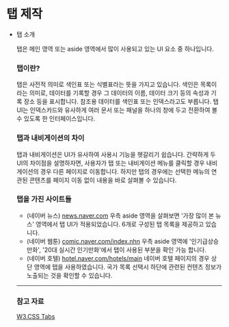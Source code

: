 # 탭 제작

- 탭 소개

    탭은 메인 영역 또는 aside 영역에서 많이 사용되고 있는 UI 요소 중 하나입니다.

    ### 탭이란?

    탭은 사전적 의미로 색인표 또는 식별표라는 뜻을 가지고 있습니다.
    색인은 목록이라는 의미로, 데이터를 기록할 경우 그 데이터의 이름, 데이터 크기 등의 속성과 기록 장소 등을 표시합니다.
    참조용 데이터를 색인표 또는 인덱스라고도 부릅니다.
    탭 UI는 인덱스카드와 유사하게 여러 문서 또는 패널을 하나의 창에 두고 전환하여 볼 수 있도록 한 인터페이스입니다.

    ### 탭과 내비게이션의 차이

    탭과 내비게이션은 UI가 유사하여 사용시 기능을 헷갈리기 쉽습니다.
    간략하게 두 UI의 차이점을 설명하자면, 사용자가 탭 또는 내비게이션 메뉴를 클릭할 경우 내비게이션의 경우 다른 페이지로 이동합니다.
    하지만 탭의 경우에는 선택한 메뉴의 연관된 콘텐츠를 페이지 이동 없이 내용을 바로 살펴볼 수 있습니다.

    ### 탭을 가진 사이트들

    - (네이버 뉴스) [news.naver.com](http://news.naver.com)
    우측 aside 영역을 살펴보면 '가장 많이 본 뉴스' 영역에서 탭 UI가 적용되었습니다.
    6개로 구성된 탭 목록을 제공하고 있습니다.
    - (네이버 웹툰) [comic.naver.com/index.nhn](http://comic.naver.com/index.nhn)
    우측 aside 영역에 '인기급상승 만화', '20대 실시간 인기만화'에서 탭이 사용된 부분을 확인 가능 합니다.
    - (네이버 호텔) [hotel.naver.com/hotels/main](http://hotel.naver.com/hotels/main)
    네이버 호텔 페이지의 경우 상단 영역에 탭을 사용하였습니다.
    국가 목록 선택시 하단에 관련된 컨텐츠 정보가 노출되는 것을 확인할 수 있습니다.

    ---

    ### 참고 자료

    [W3.CSS Tabs](https://www.w3schools.com/w3css/w3css_tabulators.asp)